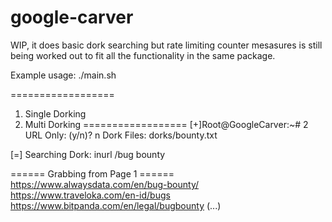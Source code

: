 # google-carver

WIP, it does basic dork searching but rate limiting counter mesasures is still being worked out to fit all the functionality in the same package.

Example usage: 
./main.sh

==================
1. Single Dorking
2. Multi Dorking
==================
[+]Root@GoogleCarver:~# 2
URL Only: (y/n)? n
Dork Files: dorks/bounty.txt

[=] Searching Dork: inurl /bug bounty

====== Grabbing from Page 1 ======
https://www.alwaysdata.com/en/bug-bounty/
https://www.traveloka.com/en-id/bugs
https://www.bitpanda.com/en/legal/bugbounty
(...)
